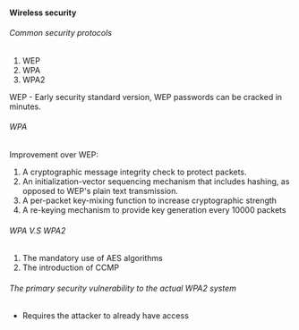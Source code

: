 #### Wireless security
###### Common security protocols
1. WEP
2. WPA
3. WPA2

WEP - Early security standard version, WEP passwords can be cracked in minutes.

###### WPA
Improvement over WEP:
1. A cryptographic message integrity check to protect packets.
2. An initialization-vector sequencing mechanism that includes hashing, as opposed to WEP's plain text transmission.
3. A per-packet key-mixing function to increase cryptographic strength
4. A re-keying mechanism to provide key generation every 10000 packets

###### WPA V.S WPA2
1. The mandatory use of AES algorithms
2. The introduction of CCMP

###### The primary security vulnerability to the actual WPA2 system
- Requires the attacker to already have access